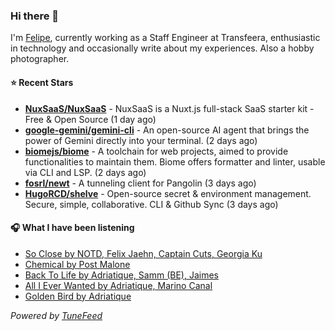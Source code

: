 ### Hi there 👋

I'm [Felipe](https://felipevm.com), currently working as a Staff Engineer at Transfeera, enthusiastic in technology and occasionally write about my experiences. Also a hobby photographer.

#### ⭐ Recent Stars
- **[NuxSaaS/NuxSaaS](https://github.com/NuxSaaS/NuxSaaS)** - NuxSaaS is a Nuxt.js full-stack SaaS starter kit - Free &amp; Open Source (1 day ago)
- **[google-gemini/gemini-cli](https://github.com/google-gemini/gemini-cli)** - An open-source AI agent that brings the power of Gemini directly into your terminal. (2 days ago)
- **[biomejs/biome](https://github.com/biomejs/biome)** - A toolchain for web projects, aimed to provide functionalities to maintain them. Biome offers formatter and linter, usable via CLI and LSP. (2 days ago)
- **[fosrl/newt](https://github.com/fosrl/newt)** - A tunneling client for Pangolin (3 days ago)
- **[HugoRCD/shelve](https://github.com/HugoRCD/shelve)** - Open-source secret &amp; environment management. Secure, simple, collaborative. CLI &amp; Github Sync (3 days ago)

#### 🎧 What I have been listening
- [So Close by NOTD, Felix Jaehn, Captain Cuts, Georgia Ku](https://open.spotify.com/track/7FjZU7XFs7P9jHI9Z0yRhK)
- [Chemical by Post Malone](https://open.spotify.com/track/5w40ZYhbBMAlHYNDaVJIUu)
- [Back To Life by Adriatique, Samm (BE), Jaimes](https://open.spotify.com/track/1FA0Adwe8FnRNpja1KYyT5)
- [All I Ever Wanted by Adriatique, Marino Canal](https://open.spotify.com/track/73RyhUtQnXgHB0Ko51EniR)
- [Golden Bird by Adriatique](https://open.spotify.com/track/3JUieUKeMyvSeSdeD9PXNU)

_Powered by [TuneFeed](https://tunefeed.app?ref=github.com)_

